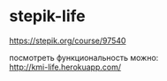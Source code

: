 # stepik-life

https://stepik.org/course/97540

посмотреть функциональность можно: <br>
http://kmi-life.herokuapp.com/